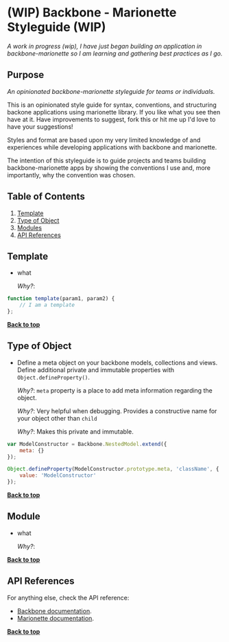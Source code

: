 # (WIP) Backbone - Marionette Styleguide (WIP)

*A work in progress (wip), I have just began building an application in backbone-marionette so I am learning and gathering best practices as I go.*

## Purpose
*An opinionated backbone-marionette styleguide for teams or individuals.*

This is an opinionated style guide for syntax, conventions, and structuring backone applications using marionette library. 
If you like what you see then have at it. Have improvements to suggest, fork this or hit me up I'd love to have your suggestions!

Styles and format are based upon my very limited knowledge of and experiences while developing applications with backbone and marionette.

The intention of this styleguide is to guide projects and teams building backbone-marionette apps by showing the conventions I use and, more importantly, why the convention was chosen.

## Table of Contents

  1. [Template](#template)
  1. [Type of Object](#type-of-object)
  1. [Modules](#modules)
  1. [API References](#api-references)

## Template

- what

  *Why?*: 

```javascript
function template(param1, param2) {
    // I am a template
};
```

**[Back to top](#table-of-contents)**

## Type of Object

- Define a meta object on your backbone models, collections and views. Define additional private and immutable properties with `Object.defineProperty()`.

  *Why?*: `meta` property is a place to add meta information regarding the object.

  *Why?*: Very helpful when debugging. Provides a constructive name for your object other than `child`

  *Why?*: Makes this private and immutable.


```javascript
var ModelConstructor = Backbone.NestedModel.extend({
    meta: {}
});

Object.defineProperty(ModelConstructor.prototype.meta, 'className', {
    value: 'ModelConstructor'
});
```


**[Back to top](#table-of-contents)**

## Module

- what

  *Why?*: 

**[Back to top](#table-of-contents)**


## API References

For anything else, check the API reference:

- [Backbone documentation](http://backbonejs.org/).
- [Marionette documentation](http://marionettejs.com/docs/current/).

**[Back to top](#table-of-contents)**






